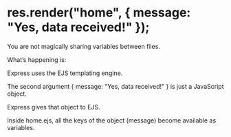 # res.render("home", { message: "Yes, data received!" });


You are not magically sharing variables between files.

What’s happening is:

Express uses the EJS templating engine.

The second argument { message: "Yes, data received!" } is just a JavaScript object.

Express gives that object to EJS.

Inside home.ejs, all the keys of the object (message) become available as variables.






